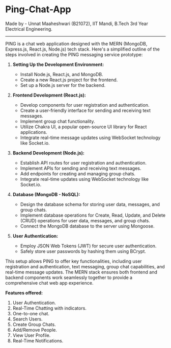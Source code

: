 # Ping-Chat-App
Made by - 
Unnat Maaheshwari (B21072),
IIT Mandi,
B.Tech 3rd Year Electrical Engineering.

--------------------------------------------------------------------------------------------------------------------------------------------------------------------------------------------------------------------

PING is a chat web application designed with the MERN (MongoDB, Express.js, React.js, Node.js) tech stack. Here's a simplified outline of the steps involved in creating the PING messaging service prototype:

1. **Setting Up the Development Environment:**
   - Install Node.js, React.js, and MongoDB.
   - Create a new React.js project for the frontend.
   - Set up a Node.js server for the backend.

2. **Frontend Development (React.js):**
   - Develop components for user registration and authentication.
   - Create a user-friendly interface for sending and receiving text messages.
   - Implement group chat functionality.
   - Utilize Chakra UI, a popular open-source UI library for React applications.
   - Integrate real-time message updates using WebSocket technology like Socket.io.

3. **Backend Development (Node.js):**
   - Establish API routes for user registration and authentication.
   - Implement APIs for sending and receiving text messages.
   - Add endpoints for creating and managing group chats.
   - Integrate real-time updates using WebSocket technology like Socket.io.

4. **Database (MongoDB - NoSQL):**
   - Design the database schema for storing user data, messages, and group chats.
   - Implement database operations for Create, Read, Update, and Delete (CRUD) operations for user data, messages, and group chats.
   - Connect the MongoDB database to the server using Mongoose.

5. **User Authentication:**
   - Employ JSON Web Tokens (JWT) for secure user authentication.
   - Safely store user passwords by hashing them using BCrypt.

This setup allows PING to offer key functionalities, including user registration and authentication, text messaging, group chat capabilities, and real-time message updates. The MERN stack ensures both frontend and backend components work seamlessly together to provide a comprehensive chat web app experience.

**Features offered:**
1. User Authentication.
2. Real-Time Chatting with indicators.
3. One-to-one chat.
4. Search Users.
5. Create Group Chats.
6. Add/Remove People.
7. View User Profile.
8. Real-Time Notifications.
